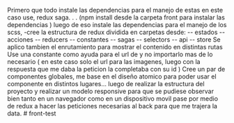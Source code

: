 Primero que todo instale las dependencias para el manejo de estas en este caso use, redux saga. . . (npm install desde la carpeta front para instalar las dependencias ) 
luego de eso instale las dependencias para el manejo de los scss,
-cree la estructura de redux dividida en carpetas desde: 
-- estados
-- acciones
-- reducers
-- constantes 
-- sagas
-- selectors 
-- api 
-- store 
 Se aplico tambien el enrutamiento para mostrar el contenido en distintas rutas
 Use una constante como ayuda para el url de y no importarlo mas de lo necesario ( en este caso solo el url para las imagenes, luego con la respuesta que me daba la peticion la completaba con su id )
Cree un par de componentes globales, me base en el diseño atomico para poder usar el componente en distintos lugares... 
luego de realizar la estructura del proyecto y realizar un modelo responsive para que se pudiese observar bien tanto en un navegador como en un dispositivo movil pase por medio de redux a hacer las peticiones necesarias al back para que me trajera la data. #   f r o n t - t e s t  
 